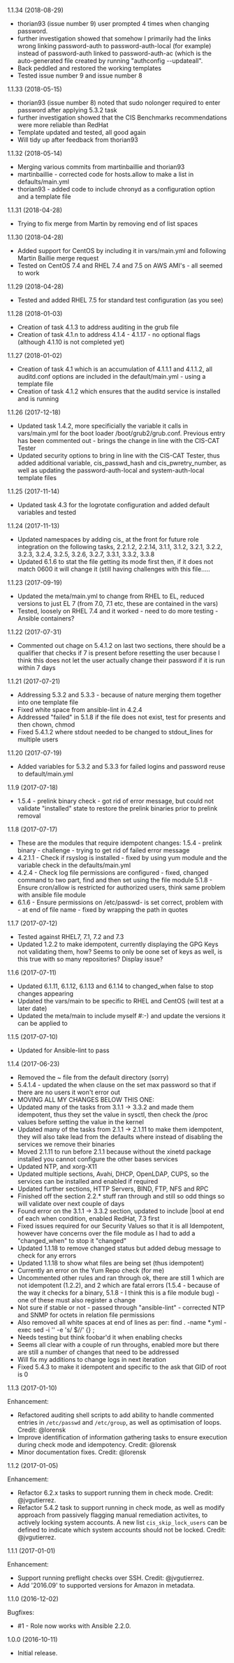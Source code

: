 1.1.34 (2018-08-29)
* thorian93 (issue number 9) user prompted 4 times when changing password.  
* further investigation showed that somehow I primarily had the links wrong linking password-auth to password-auth-local (for example) instead of password-auth linked to password-auth-ac (which is the auto-generated file created by running "authconfig --updateall".
* Back peddled and restored the working templates
* Tested issue number 9 and issue number 8

1.1.33 (2018-05-15)
* thorian93 (issue number 8) noted that sudo nolonger required to enter password after applying 5.3.2 task
* further investigation showed that the CIS Benchmarks recommendations were more reliable than RedHat
* Template updated and tested, all good again
* Will tidy up after feedback from thorian93 

1.1.32 (2018-05-14)
* Merging various commits from martinbaillie and thorian93
* martinbaillie - corrected code for hosts.allow to make a list in defaults/main.yml
* thorian93 - added code to include chronyd as a configuration option and a template file

1.1.31 (2018-04-28)
* Trying to fix merge from Martin by removing end of list spaces

1.1.30 (2018-04-28)
* Added support for CentOS by including it in vars/main.yml and following Martin Baillie merge request
* Tested on CentOS 7.4 and RHEL 7.4 and 7.5 on AWS AMI's - all seemed to work

1.1.29 (2018-04-28)
* Tested and added RHEL 7.5 for standard test configuration (as you see)

1.1.28 (2018-01-03)
* Creation of task 4.1.3 to address auditing in the grub file
* Creation of task 4.1.n to address 4.1.4 - 4.1.17 - no optional flags (although 4.1.10 is not completed yet)

1.1.27 (2018-01-02)
* Creation of task 4.1 which is an accumulation of 4.1.1.1 and 4.1.1.2, all auditd.conf options are included in the default/main.yml - using a template file
* Creation of task 4.1.2 which ensures that the auditd service is installed and is running

1.1.26 (2017-12-18)
* Updated task 1.4.2, more specificially the variable it calls in vars/main.yml for the boot loader /boot/grub2/grub.conf.  Previous entry has been commented out - brings the change in line with the CIS-CAT Tester
* Updated security options to bring in line with the CIS-CAT Tester, thus added additional variable, cis_passwd_hash and cis_pwretry_number, as well as updating the password-auth-local and system-auth-local template files

1.1.25 (2017-11-14)
* Updated task 4.3 for the logrotate configuration and added default variables and tested

1.1.24 (2017-11-13)
* Updated namespaces by adding cis_ at the front for future role integration on the following tasks, 2.2.1.2, 2.2.14, 3.1.1, 3.1.2, 3.2.1, 3.2.2, 3.2.3, 3.2.4, 3.2.5, 3.2.6, 3.2.7, 3.3.1, 3.3.2, 3.3.8
* Updated 6.1.6 to stat the file getting its mode first then, if it does not match 0600 it will change it (still having challenges with this file.....

1.1.23 (2017-09-19)
* Updated the meta/main.yml to change from RHEL to EL, reduced versions to just EL 7 (from 7.0, 7.1 etc, these are contained in the vars)
* Tested, loosely on RHEL 7.4 and it worked - need to do more testing - Ansible containers?

1.1.22 (2017-07-31)
* Commented out chage on 5.4.1.2 on last two sections, there should be a qualifier that checks if 7 is present before resetting the user because I think this does not let the user actually change their password if it is run within 7 days

1.1.21 (2017-07-21)
* Addressing 5.3.2 and 5.3.3 - because of nature merging them together into one template file
* Fixed white space from ansible-lint in 4.2.4
* Addressed "failed" in 5.1.8 if the file does not exist, test for presents and then chown, chmod
* Fixed 5.4.1.2 where stdout needed to be changed to stdout_lines for multiple users

1.1.20 (2017-07-19)
* Added variables for 5.3.2 and 5.3.3 for failed logins and password reuse to default/main.yml

1.1.9 (2017-07-18)
* 1.5.4 - prelink binary check - got rid of error message, but could not validate "installed" state to restore the prelink binaries prior to prelink removal

1.1.8 (2017-07-17)
* These are the modules that require idempotent changes: 
1.5.4 - prelink binary - challenge - trying to get rid of failed error message
* 4.2.1.1 - Check if rsyslog is installed - fixed by using yum module and the variable check in the defaults/main.yml
* 4.2.4 - Check log file permissions are configured - fixed, changed command to two part, find and then set using the file module
5.1.8 - Ensure cron/allow is restricted for authorized users, think same problem with ansible file module
* 6.1.6 - Ensure permissions on /etc/passwd- is set correct, problem with - at end of file name - fixed by wrapping the path in quotes


1.1.7 (2017-07-12)
* Tested against RHEL7, 7.1, 7.2 and 7.3
* Updated 1.2.2 to make idempotent, currently displaying the GPG Keys not validating them, how? Seems to only be oone set of keys as well, is this true with so many repositories? Display issue?

1.1.6 (2017-07-11)
* Updated 6.1.11, 6.1.12, 6.1.13 and 6.1.14 to changed_when false to stop changes appearing
* Updated the vars/main to be specific to RHEL and CentOS (will test at a later date)
* Updated the meta/main to include myself #:-) and update the versions it can be applied to

1.1.5 (2017-07-10)
* Updated for Ansible-lint to pass
 
1.1.4 (2017-06-23)
* Removed the ~ file from the default directory (sorry)
* 5.4.1.4 - updated the when clause on the set max password so that if there are no users it won't error out
* MOVING ALL MY CHANGES BELOW THIS ONE:
* Updated many of the tasks from 3.1.1 -> 3.3.2 and made them idempotent, thus they set the value in sysctl, then check the /proc values before setting the value in the kernel
* Updated many of the tasks from 2.1.1 -> 2.1.11 to make them idempotent, they will also take lead from the defaults where instead of disabling the services we remove their binaries
* Moved 2.1.11 to run before 2.1.1 because without the xinetd package installed you cannot configure the other bases services
* Updated NTP, and xorg-X11
* Updated multiple sections, Avahi, DHCP, OpenLDAP, CUPS, so the services can be installed and enabled if required
* Updated further sections, HTTP Servers, BIND, FTP, NFS and RPC
* Finished off the section 2.2.* stuff ran through and still so odd things so will validate over next couple of days
* Found error on the 3.1.1 -> 3.3.2 section, updated to include |bool at end of each when condition, enabled RedHat, 7.3 first
* Fixed issues required for our Security Values so that it is all Idempotent, however have concerns over the file module as I had to add a "changed_when" to stop it "changed"
* Updated 1.1.18 to remove changed status but added debug message to check for any errors
* Updated 1.1.18 to show what files are being set (thus idempotent)
* Currently an error on the Yum Repo check (for me)
* Uncommented other rules and ran through ok, there are still 1 which are not idempotent (1.2.2), and 2 which are fatal errors (1.5.4 - because of the way it checks for a binary, 5.1.8 - I think this is a file module bug) - one of these must also register a change
* Not sure if stable or not - passed through "ansible-lint" - corrected NTP and SNMP for octets in relation file permissions
* Also removed all white spaces at end of lines as per: find . -name \*.yml -exec sed -i '' -e 's/ $//' {} \;
* Needs testing but think foobar'd it when enabling checks
* Seems all clear with a couple of run throughs, enabled more but there are still a number of changes that need to be addressed
* Will fix my additions to change logs in next iteration
* Fixed 5.4.3 to make it idempotent and specific to the ask that GID of root is 0

1.1.3 (2017-01-10)

Enhancement:

* Refactored auditing shell scripts to add ability to handle commented entries in ```/etc/passwd``` and ```/etc/group```, as well as optimisation of loops. Credit: @lorensk
* Improve identification of information gathering tasks to ensure execution during check mode and idempotency. Credit: @lorensk
* Minor documentation fixes. Credit: @lorensk

1.1.2 (2017-01-05)

Enhancement:

* Refactor 6.2.x tasks to support running them in check mode. Credit: @jvgutierrez.
* Refactor 5.4.2 task to support running in check mode, as well as modify approach from passively flagging manual remediation activites, to actively locking system accounts. A new list ```cis_skip_lock_users``` can be defined to indicate which system accounts should not be locked. Credit: @jvgutierrez.

1.1.1 (2017-01-01)

Enhancement:

* Support running preflight checks over SSH. Credit: @jvgutierrez.
* Add '2016.09' to supported versions for Amazon in metadata.

1.1.0 (2016-12-02)

Bugfixes:

* #1 - Role now works with Ansible 2.2.0.

1.0.0 (2016-10-11)

* Initial release.


